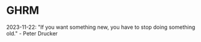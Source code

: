 # GHRM

2023-11-22: "If you want something new, you have to stop doing something old." - Peter Drucker